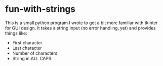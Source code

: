 # fun-with-strings

This is a small python program I wrote to get a bit more familiar with tkinter for GUI design. It takes a string input (no error handling, yet) and provides things like:

* First character
* Last character
* Number of characters
* String in ALL CAPS

